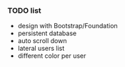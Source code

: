 ### TODO list
* design with Bootstrap/Foundation
* persistent database
* auto scroll down
* lateral users list
* different color per user
